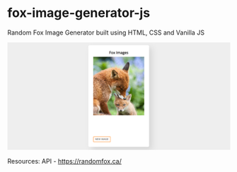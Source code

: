 # fox-image-generator-js
Random Fox Image Generator built using HTML, CSS and Vanilla JS

![Preview of Project](./preview.png)

Resources:
API - https://randomfox.ca/